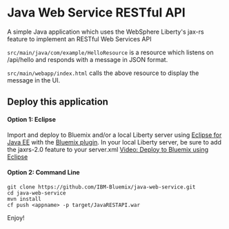 # Java Web Service RESTful API

A simple Java application which uses the WebSphere Liberty's jax-rs feature to implement an RESTful Web Services API

`src/main/java/com/example/HelloResource` is a resource which listens on /api/hello and responds with a message in JSON format.

`src/main/webapp/index.html` calls the above resource to display the message in the UI.

## Deploy this application

#### Option 1: Eclipse

Import and deploy to Bluemix and/or a local Liberty server using [Eclipse for Java EE](http://www.eclipse.org/downloads/packages/eclipse-ide-java-ee-developers/keplersr2) with the [Bluemix plugin](https://marketplace.eclipse.org/content/ibm-eclipse-tools-bluemix). In your local Liberty server, be sure to add the jaxrs-2.0 feature to your server.xml
[
 Video: Deploy to Bluemix using Eclipse](https://www.youtube.com/watch?v=Ro0CSPeoFoY)

#### Option 2: Command Line
```
git clone https://github.com/IBM-Bluemix/java-web-service.git
cd java-web-service
mvn install
cf push <appname> -p target/JavaRESTAPI.war
```

Enjoy!
